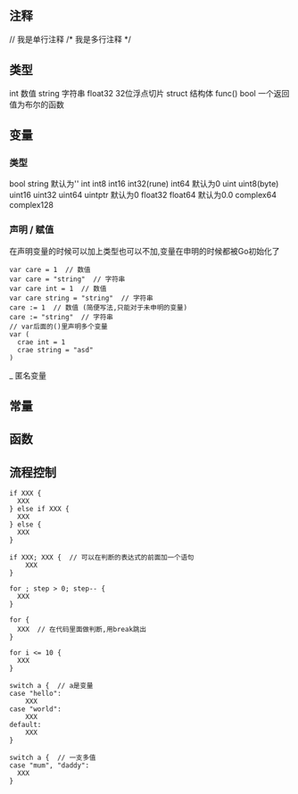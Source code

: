 ## 注释
// 我是单行注释
/* 我是多行注释 */

## 类型
int 数值
string 字符串
float32 32位浮点切片
struct 结构体
func() bool 一个返回值为布尔的函数

## 变量
### 类型
bool
string  默认为''
int  int8  int16  int32(rune)  int64  默认为0
uint  uint8(byte)  uint16  uint32  uint64  uintptr  默认为0
float32  float64  默认为0.0
complex64  complex128  
### 声明 / 赋值
在声明变量的时候可以加上类型也可以不加,变量在申明的时候都被Go初始化了
```
var care = 1  // 数值
var care = "string"  // 字符串
var care int = 1  // 数值
var care string = "string"  // 字符串
care := 1  // 数值 (简便写法,只能对于未申明的变量)
care := "string"  // 字符串
// var后面的()里声明多个变量
var (
  crae int = 1
  crae string = "asd"
)
```
_ 匿名变量

## 常量


## 函数


## 流程控制
```
if XXX {
  XXX
} else if XXX {
  XXX
} else {
  XXX
}
```
```
if XXX; XXX {  // 可以在判断的表达式的前面加一个语句
    XXX
}
```
```
for ; step > 0; step-- {
  XXX
}
```
```
for {
  XXX  // 在代码里面做判断,用break跳出
}
```
```
for i <= 10 {
  XXX
}
```
```
switch a {  // a是变量
case "hello":
    XXX
case "world":
    XXX
default:
    XXX
}
```
```
switch a {  // 一支多值
case "mum", "daddy":
  XXX
}
```